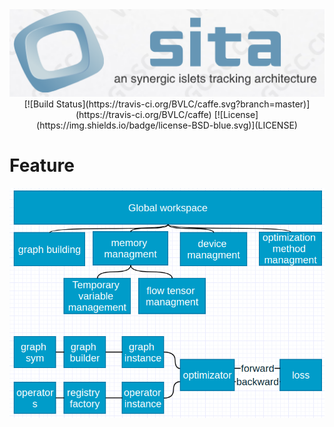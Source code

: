 <div align=center>
<img src="sita.png"/>
</div>

<div align=center>
[![Build Status](https://travis-ci.org/BVLC/caffe.svg?branch=master)](https://travis-ci.org/BVLC/caffe)
[![License](https://img.shields.io/badge/license-BSD-blue.svg)](LICENSE)
</div>

# Feature

<div align=center>
<img src="framework.png"/>
</div>